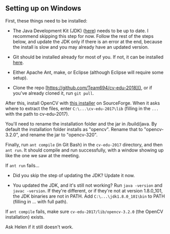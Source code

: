 ## Setting up on Windows

First, these things need to be installed:

- The Java Development Kit (JDK)
  ([here](http://www.oracle.com/technetwork/java/javase/downloads/jdk8-downloads-2133151.html))
  needs to be up to date. I recommend skipping this step for now. Follow the
  rest of the steps below, and update the JDK only if there is an error at the
  end, because the install is slow and you may already have an updated version.

- Git should be installed already for most of you. If not, it can be installed
  [here](http://git-scm-org).

- Either Apache Ant, make, or Eclipse (although Eclipse will require some
  setup).

- Clone the repo [https://github.com/Team694/cv-edu-2018](), or if you've
  already cloned it, run `git pull`.

After this, install OpenCV with [this
installer](https://sourceforge.net/projects/opencvlibrary/files/opencv-win/3.2.0/)
on SourceForge. When it asks where to extract the files, enter
`C:\...\cv-edu-2017\lib` (filling in the `...` with the path to cv-edu-2017).

You'll need to rename the installation folder and the jar in /build/java. By default the installation folder installs as
"opencv". Rename that to "opencv-3.2.0", and rename the jar to "opencv-320".

Finally, run `ant compile` (in Git Bash) in the `cv-edu-2017` directory, and
then `ant run`. It should compile and run successfully, with a window showing
up like the one we saw at the meeting.

If `ant run` fails...

- Did you skip the step of updating the JDK? Update it now.

- You updated the JDK, and it's still not working? Run `java -version` and
  `javac -version`. If they're different, or if they're not at version
  1.8.0_101, the JDK binaries are not in PATH. Add `C:\...\jdk1.8.0_101\bin` to
  PATH (filling in ... with full path).

If `ant compile` fails, make sure `cv-edu-2017/lib/opencv-3.2.0` (the OpenCV
installation) exists.

Ask Helen if it still doesn't work.
